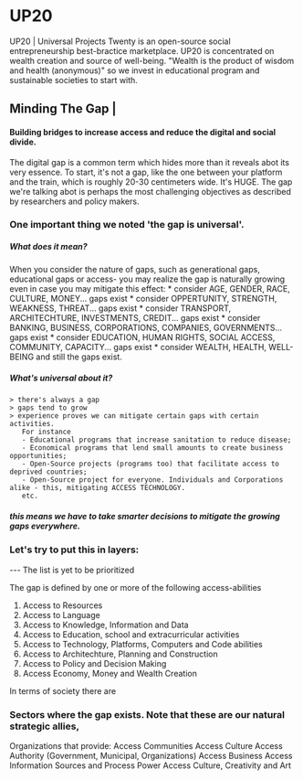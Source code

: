 # UP20
UP20 | Universal Projects Twenty is an open-source social entrepreneurship best-bractice marketplace. UP20 is concentrated on wealth creation and source of well-being. "Wealth is the product of wisdom and health (anonymous)" so we invest in educational program and sustainable societies to start with.

## Minding The Gap | 
#### Building bridges to increase access and reduce the digital and social divide.

The digital gap is a common term which hides more than it reveals abot its very essence.
To start, it's not a gap, like the one between your platform and the train, which is roughly 20-30 centimeters wide. It's HUGE.
The gap we're talking abot is perhaps the most challenging objectives as described by researchers and policy makers.

### One important thing we noted 'the gap is universal'. 
##### What does it mean?
  When you consider the nature of gaps, such as generational gaps, educational gaps or access- 
  you may realize the gap is naturally growing even in case you may mitigate this effect:
    * consider AGE, GENDER, RACE, CULTURE, MONEY...  gaps exist
    * consider OPPERTUNITY, STRENGTH, WEAKNESS, THREAT... gaps exist
    * consider TRANSPORT, ARCHITECHTURE, INVESTMENTS, CREDIT...  gaps exist
    * consider BANKING, BUSINESS, CORPORATIONS, COMPANIES, GOVERNMENTS...  gaps exist
    * consider EDUCATION, HUMAN RIGHTS, SOCIAL ACCESS, COMMUNITY, CAPACITY...  gaps exist
    * consider WEALTH, HEALTH, WELL-BEING and still the gaps exist.   
    
 ##### What's universal about it?
    > there's always a gap
    > gaps tend to grow
    > experience proves we can mitigate certain gaps with certain activities.
       For instance 
       - Educational programs that increase sanitation to reduce disease;
       - Economical programs that lend small amounts to create business opportunities;
       - Open-Source projects (programs too) that facilitate access to deprived countries;
       - Open-Source project for everyone. Individuals and Corporations alike - this, mitigating ACCESS TECHNOLOGY. 
       etc.
    
##### this means we have to take smarter decisions to mitigate the growing gaps everywhere.
    
### Let's try to put this in layers:
--- The list is yet to be prioritized

The gap is defined by one or more of the following access-abilities
  1. Access to Resources
  1. Access to Language
  1. Access to Knowledge, Information and Data
  1. Access to Education, school and extracurricular activities
  1. Access to Technology, Platforms, Computers and Code abilities
  1. Access to Architechture, Planning and Construction
  1. Access to Policy and Decision Making
  1. Access Economy, Money and Wealth Creation

In terms of society there are

### Sectors where the gap exists. Note that these are our natural strategic allies,
   Organizations that provide:
    Access Communities
    Access Culture
    Access Authority (Government, Municipal, Organizations)
    Access Business
    Access Information Sources and Process Power
Access Culture, Creativity and Art
